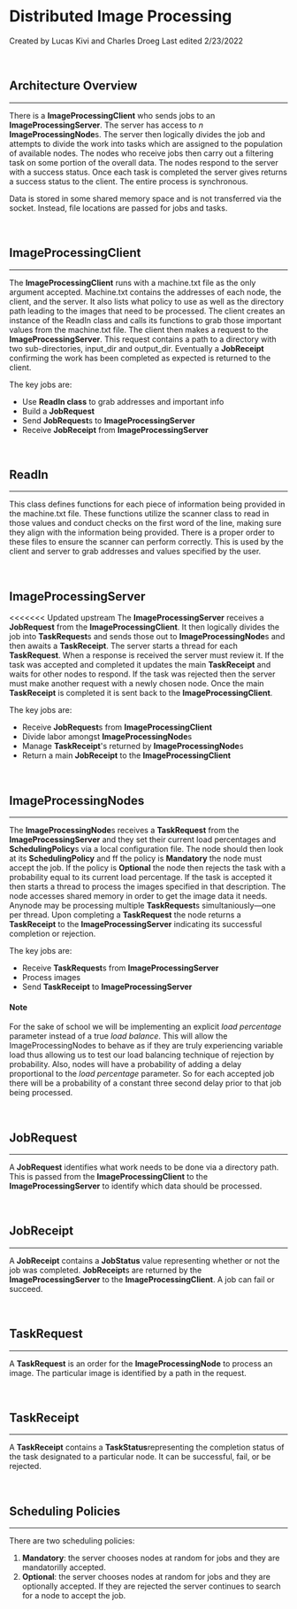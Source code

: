 # Distributed Image Processing
Created by Lucas Kivi and Charles Droeg
Last edited 2/23/2022

&nbsp; 
## Architecture Overview
---
There is a **ImageProcessingClient** who sends jobs to an **ImageProcessingServer**. The server has access to *n* **ImageProcessingNode**s. The server then logically divides the job and attempts to divide the work into tasks which are assigned to the population of available nodes. The nodes who receive jobs then carry out a filtering task on some portion of the overall data. The nodes respond to the server with a success status. Once each task is completed the server gives returns a success status to the client. The entire process is synchronous.

Data is stored in some shared memory space and is not transferred via the socket. Instead, file locations are passed for jobs and tasks.

&nbsp; 
## ImageProcessingClient
---
The **ImageProcessingClient** runs with a machine.txt file as the only argument accepted. Machine.txt contains the addresses of each node, the client, and the server. It also lists what policy to use as well as the directory path leading to the images that need to be processed. The client creates an instance of the ReadIn class and calls its functions to grab those important values from the machine.txt file. The client then makes a request to the **ImageProcessingServer**. This request contains a path to a directory with two sub-directories, input_dir and output_dir. Eventually a **JobReceipt** confirming the work has been completed as expected is returned to the client.

The key jobs are:
- Use **ReadIn class** to grab addresses and important info
- Build a **JobRequest**
- Send **JobRequest**s to **ImageProcessingServer**
- Receive **JobReceipt** from **ImageProcessingServer**

&nbsp; 
## ReadIn
---
This class defines functions for each piece of information being provided in the machine.txt file. These functions utilize the scanner class to read in those values and conduct checks on the first word of the line, making sure they align with the information being provided. There is a proper order to these files to ensure the scanner can perform correctly. This is used by the client and server to grab addresses and values specified by the user.

&nbsp; 
## ImageProcessingServer
<<<<<<< Updated upstream
The **ImageProcessingServer** receives a **JobRequest** from the **ImageProcessingClient**. It then logically divides the job into **TaskRequest**s and sends those out to **ImageProcessingNode**s and then awaits a **TaskReceipt**. The server starts a thread for each **TaskRequest**. When a response is received the server must review it. If the task was accepted and completed it updates the main **TaskReceipt** and waits for other nodes to respond. If the task was rejected then the server must make another request with a newly chosen node. Once the main **TaskReceipt** is completed it is sent back to the **ImageProcessingClient**.

The key jobs are:
- Receive **JobRequest**s from **ImageProcessingClient**
- Divide labor amongst **ImageProcessingNode**s
- Manage **TaskReceipt**'s returned by **ImageProcessingNode**s
- Return a main **JobReceipt** to the **ImageProcessingClient**

&nbsp; 
## ImageProcessingNodes
---
The **ImageProcessingNode**s receives a **TaskRequest** from the **ImageProcessingServer** and they set their current load percentages and **SchedulingPolicy**s via a local configuration file. The node should then look at its **SchedulingPolicy** and ff the policy is **Mandatory** the node must accept the job. If the policy is **Optional** the node then rejects the task with a probability equal to its current load percentage. If the task is accepted it then starts a thread to process the images specified in that description. The node accesses shared memory in order to get the image data it needs. Anynode may be processing multiple **TaskRequest**s simultaniously—one per thread. Upon completing a **TaskRequest** the node returns a **TaskReceipt** to the **ImageProcessingServer** indicating its successful completion or rejection.

The key jobs are:
- Receive **TaskRequest**s from **ImageProcessingServer**
- Process images
- Send **TaskReceipt** to **ImageProcessingServer**

#### Note
For the sake of school we will be implementing an explicit *load percentage* parameter instead of a true *load balance*. This will allow the ImageProcessingNodes to behave as if they are truly experiencing variable load thus allowing us to test our load balancing technique of rejection by probability. Also, nodes will have a probability of adding a delay proportional to the *load percentage* parameter. So for each accepted job there will be a probability of a constant three second delay prior to that job being processed.

&nbsp; 
## JobRequest
---
A **JobRequest** identifies what work needs to be done via a directory path. This is passed from the **ImageProcessingClient** to the **ImageProcessingServer** to identify which data should be processed. 

&nbsp; 
## JobReceipt
---
A **JobReceipt** contains a **JobStatus** value representing whether or not the job was completed. **JobReceipt**s are returned by the **ImageProcessingServer** to the **ImageProcessingClient**. A job can fail or succeed.

&nbsp;
## TaskRequest
---
A **TaskRequest** is an order for the **ImageProcessingNode** to process an image. The particular image is identified by a path in the request.

&nbsp;
## TaskReceipt
---
A **TaskReceipt** contains a **TaskStatus**representing the completion status of the task designated to a particular node. It can be successful, fail, or be rejected.

&nbsp; 
## Scheduling Policies
---
There are two scheduling policies:
1. **Mandatory**: the server chooses nodes at random for jobs and they are mandatorilly accepted.
2. **Optional**: the server chooses nodes at random for jobs and they are optionally accepted. If they are rejected the server continues to search for a node to accept the job.
